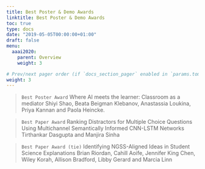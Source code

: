 ```yaml
---
title: Best Poster & Demo Awards
linktitle: Best Poster & Demo Awards
toc: true
type: docs
date: "2019-05-05T00:00:00+01:00"
draft: false
menu:
  aaai2020:
    parent: Overview
    weight: 3

# Prev/next pager order (if `docs_section_pager` enabled in `params.toml`)
weight: 3
---
```


> `Best Poster Award`
> Where AI meets the learner: Classroom as a mediator
> Shiyi Shao, Beata Beigman Klebanov, Anastassia Loukina, Priya Kannan and Paola Heincke.

> `Best Paper Award`
> Ranking Distractors for Multiple Choice Questions Using Multichannel Semantically Informed CNN-LSTM Networks
> Tirthankar Dasgupta and Manjira Sinha

> `Best Paper Award (tie)`
> Identifying NGSS-Aligned Ideas in Student Science Explanations
> Brian Riordan, Cahill Aoife, Jennifer King Chen, Wiley Korah, Allison Bradford, Libby Gerard and Marcia Linn

